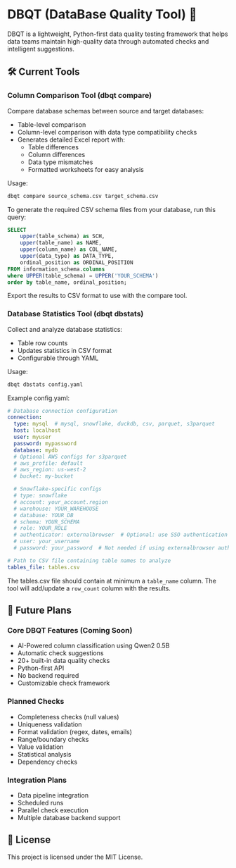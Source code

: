 # DBQT (DataBase Quality Tool) 🎯

DBQT is a lightweight, Python-first data quality testing framework that helps data teams maintain high-quality data through automated checks and intelligent suggestions. 

## 🛠️ Current Tools

### Column Comparison Tool (dbqt compare)
Compare database schemas between source and target databases:
- Table-level comparison
- Column-level comparison with data type compatibility checks
- Generates detailed Excel report with:
  - Table differences
  - Column differences
  - Data type mismatches
  - Formatted worksheets for easy analysis

Usage:
```bash
dbqt compare source_schema.csv target_schema.csv
```

To generate the required CSV schema files from your database, run this query:
```sql
SELECT
    upper(table_schema) as SCH,
    upper(table_name) as NAME,
    upper(column_name) as COL_NAME,
    upper(data_type) as DATA_TYPE,
    ordinal_position as ORDINAL_POSITION
FROM information_schema.columns
where UPPER(table_schema) = UPPER('YOUR_SCHEMA')
order by table_name, ordinal_position;
```

Export the results to CSV format to use with the compare tool.

### Database Statistics Tool (dbqt dbstats)
Collect and analyze database statistics:
- Table row counts
- Updates statistics in CSV format
- Configurable through YAML

Usage:
```bash
dbqt dbstats config.yaml
```

Example config.yaml:
```yaml
# Database connection configuration
connection:
  type: mysql  # mysql, snowflake, duckdb, csv, parquet, s3parquet
  host: localhost
  user: myuser
  password: mypassword
  database: mydb
  # Optional AWS configs for s3parquet
  # aws_profile: default
  # aws_region: us-west-2
  # bucket: my-bucket

  # Snowflake-specific configs
  # type: snowflake
  # account: your_account.region
  # warehouse: YOUR_WAREHOUSE
  # database: YOUR_DB
  # schema: YOUR_SCHEMA
  # role: YOUR_ROLE
  # authenticator: externalbrowser  # Optional: use SSO authentication
  # user: your_username
  # password: your_password  # Not needed if using externalbrowser auth

# Path to CSV file containing table names to analyze
tables_file: tables.csv
```

The tables.csv file should contain at minimum a `table_name` column. The tool will add/update a `row_count` column with the results.

## 🚀 Future Plans

### Core DBQT Features (Coming Soon)
- AI-Powered column classification using Qwen2 0.5B
- Automatic check suggestions
- 20+ built-in data quality checks
- Python-first API
- No backend required
- Customizable check framework

### Planned Checks
- Completeness checks (null values)
- Uniqueness validation
- Format validation (regex, dates, emails)
- Range/boundary checks
- Value validation
- Statistical analysis
- Dependency checks

### Integration Plans
- Data pipeline integration
- Scheduled runs
- Parallel check execution
- Multiple database backend support

## 📄 License

This project is licensed under the MIT License.
